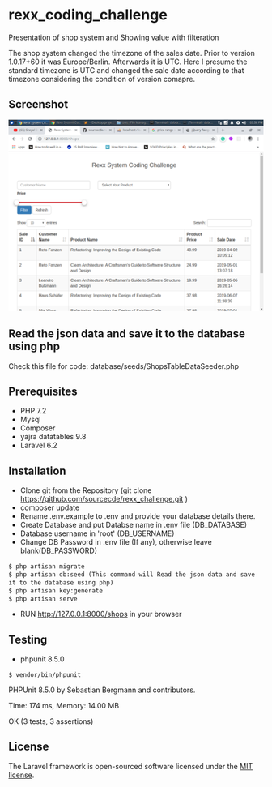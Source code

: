# rexx_coding_challenge
Presentation of shop system and Showing value with filteration

The shop system changed the timezone of the sales date.
Prior to version 1.0.17+60 it was Europe/Berlin.
Afterwards it is UTC. Here I presume the standard timezone is UTC and changed the sale date according to that timezone considering the condition of version comapre.

## Screenshot

![alt text](https://github.com/sourcecde/rexx_challenge/blob/master/Screenshot_2019-12-23_15-58-33.png)

## Read the json data and save it to the database using php

Check this file for code:
database/seeds/ShopsTableDataSeeder.php

## Prerequisites

- PHP 7.2
- Mysql
- Composer
- yajra datatables 9.8
- Laravel 6.2


## Installation

- Clone git from the Repository (git clone https://github.com/sourcecde/rexx_challenge.git
)
- composer update
- Rename .env.example to .env and provide your database details there.
- Create Database and put Databse name in .env file (DB_DATABASE)
- Database username in 'root' (DB_USERNAME)
- Change DB Password in .env file (If any), otherwise leave blank(DB_PASSWORD)
```
$ php artisan migrate
$ php artisan db:seed (This command will Read the json data and save it to the database using php)
$ php artisan key:generate
$ php artisan serve
```
- RUN http://127.0.0.1:8000/shops in your browser

## Testing

- phpunit 8.5.0

```
$ vendor/bin/phpunit
```


PHPUnit 8.5.0 by Sebastian Bergmann and contributors.

Time: 174 ms, Memory: 14.00 MB

OK (3 tests, 3 assertions)


## License

The Laravel framework is open-sourced software licensed under the [MIT license](https://opensource.org/licenses/MIT).